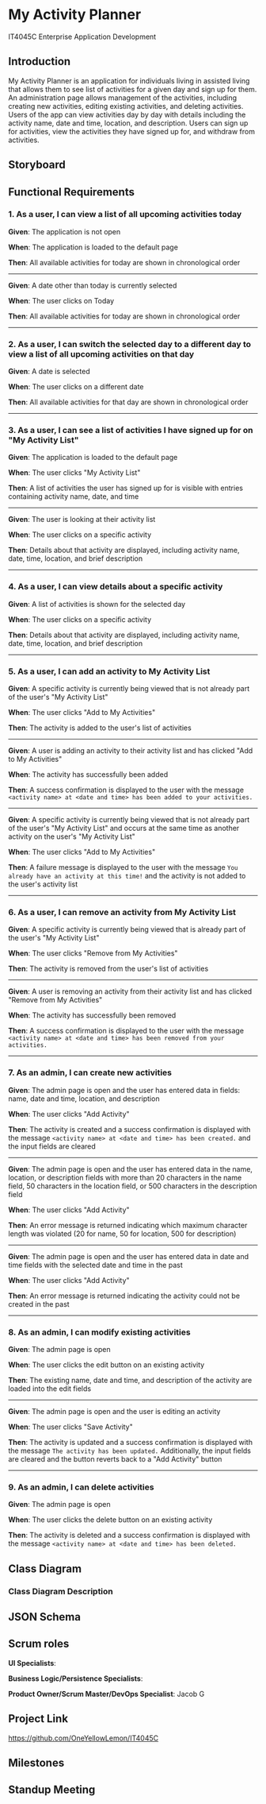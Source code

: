 # My Activity Planner

IT4045C Enterprise Application Development

## Introduction

My Activity Planner is an application for individuals living in assisted living that allows them to see list of activities for a given day and sign up for them.
An administration page allows management of the activities, including creating new activities, editing existing activities, and deleting activities.
Users of the app can view activities day by day with details including the activity name, date and time, location, and description. Users can sign up for activities, view the activities they have signed up for, and withdraw from activities.

## Storyboard

<!-- Screen mockups of application. -->

## Functional Requirements

### 1. As a user, I can view a list of all upcoming activities today

**Given**: The application is not open

**When**: The application is loaded to the default page

**Then**: All available activities for today are shown in chronological order

---

**Given**: A date other than today is currently selected

**When**: The user clicks on Today

**Then**: All available activities for today are shown in chronological order

---

### 2. As a user, I can switch the selected day to a different day to view a list of all upcoming activities on that day

**Given**: A date is selected

**When**: The user clicks on a different date

**Then**: All available activities for that day are shown in chronological order

---

### 3. As a user, I can see a list of activities I have signed up for on "My Activity List"

**Given**: The application is loaded to the default page

**When**: The user clicks "My Activity List"

**Then**: A list of activities the user has signed up for is visible with entries containing activity name, date, and time

---

**Given**: The user is looking at their activity list

**When**: The user clicks on a specific activity

**Then**: Details about that activity are displayed, including activity name, date, time, location, and brief description

---

### 4. As a user, I can view details about a specific activity

**Given**: A list of activities is shown for the selected day

**When**: The user clicks on a specific activity

**Then**: Details about that activity are displayed, including activity name, date, time, location, and brief description

---

### 5. As a user, I can add an activity to My Activity List

**Given**: A specific activity is currently being viewed that is not already part of the user's "My Activity List"

**When**: The user clicks "Add to My Activities"

**Then**: The activity is added to the user's list of activities

---

**Given**: A user is adding an activity to their activity list and has clicked "Add to My Activities"

**When**: The activity has successfully been added

**Then**: A success confirmation is displayed to the user with the message `<activity name> at <date and time> has been added to your activities.`

---

**Given**: A specific activity is currently being viewed that is not already part of the user's "My Activity List" and occurs at the same time as another activity on the user's "My Activity List"

**When**: The user clicks "Add to My Activities"

**Then**: A failure message is displayed to the user with the message `You already have an activity at this time!` and the activity is not added to the user's activity list

---

### 6. As a user, I can remove an activity from My Activity List

**Given**: A specific activity is currently being viewed that is already part of the user's "My Activity List"

**When**: The user clicks "Remove from My Activities"

**Then**: The activity is removed from the user's list of activities

---

**Given**: A user is removing an activity from their activity list and has clicked "Remove from My Activities"

**When**: The activity has successfully been removed

**Then**: A success confirmation is displayed to the user with the message `<activity name> at <date and time> has been removed from your activities.`

---

### 7. As an admin, I can create new activities

**Given**: The admin page is open and the user has entered data in fields: name, date and time, location, and description

**When**: The user clicks "Add Activity"

**Then**: The activity is created and a success confirmation is displayed with the message `<activity name> at <date and time> has been created.` and the input fields are cleared

---

**Given**: The admin page is open and the user has entered data in the name, location, or description fields with more than 20 characters in the name field, 50 characters in the location field, or 500 characters in the description field

**When**: The user clicks "Add Activity"

**Then**: An error message is returned indicating which maximum character length was violated (20 for name, 50 for location, 500 for description)

---

**Given**: The admin page is open and the user has entered data in date and time fields with the selected date and time in the past

**When**: The user clicks "Add Activity"

**Then**: An error message is returned indicating the activity could not be created in the past

---

### 8. As an admin, I can modify existing activities

**Given**: The admin page is open

**When**: The user clicks the edit button on an existing activity

**Then**: The existing name, date and time, and description of the activity are loaded into the edit fields

---

**Given**: The admin page is open and the user is editing an activity

**When**: The user clicks "Save Activity"

**Then**: The activity is updated and a success confirmation is displayed with the message `The activity has been updated.` Additionally, the input fields are cleared and the button reverts back to a "Add Activity" button

---

### 9. As an admin, I can delete activities

**Given**: The admin page is open

**When**: The user clicks the delete button on an existing activity

**Then**: The activity is deleted and a success confirmation is displayed with the message `<activity name> at <date and time> has been deleted.`

## Class Diagram

<!-- Insert image of UML-based class diagram here -->

### Class Diagram Description

<!-- Class Diagram Description: One or two lines for each class to describe use of interfaces, classes and resources, interfaces, etc. Don't worry about putting more than a few words to each class; this does not need to be thorough. -->

## JSON Schema

<!--  Your project should have an REST endpoint that emits JSON, which another group can consume.  The design document should contain a draft JSON schema for this endpoint.
You can create a schema from a Java class at QuickType.io.  This Java class is typically a DTO.  That's all you need at this point. -->

<!-- Jacob thoughts: we can export events on "My Activity List" -->

## Scrum roles

**UI Specialists**:

**Business Logic/Persistence Specialists**:

**Product Owner/Scrum Master/DevOps Specialist**: Jacob G

## Project Link

https://github.com/OneYellowLemon/IT4045C

## Milestones

<!-- Links to milestones once created -->

## Standup Meeting

<!-- Link to standup meeting once created -->
